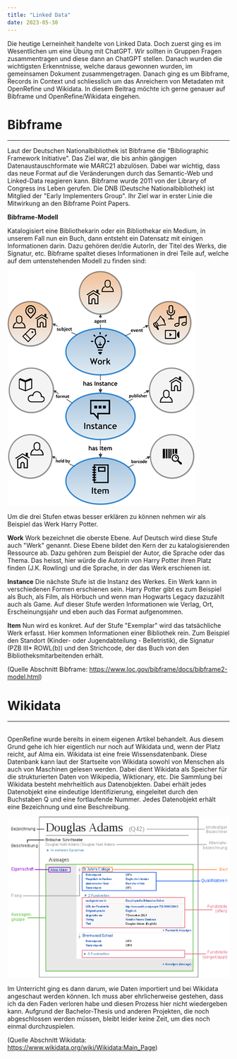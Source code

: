 ```yaml
---
title: "Linked Data"
date: 2023-05-30
---
```


Die heutige Lerneinheit handelte von Linked Data. Doch zuerst ging es im Wesentlichen um eine Übung mit ChatGPT. Wir sollten in Gruppen Fragen zusammentragen und diese dann an ChatGPT stellen. Danach wurden die
wichtigsten Erkenntnisse, welche daraus gewonnen wurden, im gemeinsamen Dokument zusammengetragen.
Danach ging es um Bibframe, Records in Context und schliesslich um das Anreichern von Metadaten mit OpenRefine und Wikidata. In diesem Beitrag möchte ich gerne genauer auf Bibframe und OpenRefine/Wikidata eingehen.


# Bibframe
---

Laut der Deutschen Nationalbibliothek ist Bibframe die "Bibliographic Framework Initiative". Das Ziel war, die bis anhin gängigen Datenaustauschformate wie MARC21 abzulösen. Dabei war wichtig, dass das neue
Format auf die Veränderungen durch das Semantic-Web und Linked-Data reagieren kann. Bibframe wurde 2011 von der Library of Congress ins Leben gerufen. 
Die DNB (Deutsche Nationalbibliothek) ist Mitglied der "Early Implementers Group". Ihr Ziel war in erster Linie die Mitwirkung an den Bibframe Point Papers.

**Bibframe-Modell**

Katalogisiert eine Bibliothekarin oder ein Bibliothekar ein Medium, in unserem Fall nun ein Buch, dann entsteht ein Datensatz mit einigen Informationen darin. Dazu gehören der/die AutorIn, der Titel des Werks, die Signatur, 
etc. Bibframe spaltet dieses Informationen in drei Teile auf, welche auf dem untenstehenden Modell zu finden sind:


![Bibframe-Modell](https://github.com/tanyaZoller/Lerntagebuch-BAIN/blob/master/_img/Bibframe_Modell.jpg?raw=true)


Um die drei Stufen etwas besser erklären zu können nehmen wir als Beispiel das Werk Harry Potter.

**Work**
Work bezeichnet die oberste Ebene. Auf Deutsch wird diese Stufe auch "Werk" genannt. Diese Ebene bildet den Kern der zu katalogisierenden Ressource ab. Dazu gehören zum Beispiel der Autor, die Sprache oder das Thema.
Das heisst, hier würde die Autorin von Harry Potter ihren Platz finden (J.K. Rowling) und die Sprache, in der das Werk erschienen ist.

**Instance**
Die nächste Stufe ist die Instanz des Werkes. Ein Werk kann in verschiedenen Formen erschienen sein. Harry Potter gibt es zum Beispiel als Buch, als Film, als Hörbuch und wenn man Hogwarts Legacy dazuzählt auch als Game.
Auf dieser Stufe werden Informationen wie Verlag, Ort, Erscheinungsjahr und eben auch das Format aufgenommen.

**Item**
Nun wird es konkret. Auf der Stufe "Exemplar" wird das tatsächliche Werk erfasst. Hier kommen Informationen einer Bibliothek rein. Zum Beispiel den Standort (Kinder- oder Jugendabteilung - Belletristik), die Signatur
(PZB III* ROWL(b)) und den Strichcode, der das Buch von den Bibliotheksmitarbeitenden erhält. 

(Quelle Abschnitt Bibframe: https://www.loc.gov/bibframe/docs/bibframe2-model.html)

# Wikidata
---
<br>
OpenRefine wurde bereits in einem eigenen Artikel behandelt. Aus diesem Grund gehe ich hier eigentlich nur noch auf Wikidata und, wenn der Platz reicht, auf Alma ein.
Wikidata ist eine freie Wissensdatenbank. Diese Datenbank kann laut der Startseite von Wikidata sowohl von Menschen als auch von Maschinen gelesen werden. Dabei dient Wikidata als Speicher für die strukturierten Daten von
Wikipedia, Wiktionary, etc. 
Die Sammlung bei Wikidata besteht mehrheitlich aus Datenobjekten. Dabei erhält jedes Datenobjekt eine eindeutige Identifizierung, eingeleitet durch den Buchstaben Q und eine fortlaufende Nummer. Jedes Datenobjekt erhält
eine Bezeichnung und eine Beschreibung.


![Datenobjekt in Wikidata](https://github.com/tanyaZoller/Lerntagebuch-BAIN/blob/master/_img/Datamodel_in_Wikidata_de.svg.png?raw=true)


Im Unterricht ging es dann darum, wie Daten importiert und bei Wikidata angeschaut werden können. Ich muss aber ehrlicherweise gestehen, dass ich da den Faden verloren habe und diesen Prozess hier nicht wiedergeben kann.
Aufgrund der Bachelor-Thesis und anderen Projekten, die noch abgeschlossen werden müssen, bleibt leider keine Zeit, um dies noch einmal durchzuspielen. 

(Quelle Abschnitt Wikidata: https://www.wikidata.org/wiki/Wikidata:Main_Page)

